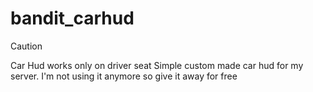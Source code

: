 # bandit_carhud
> [!CAUTION]
> Car Hud works only on driver seat
Simple custom made car hud for my server. I'm not using it anymore so give it away for free
